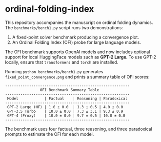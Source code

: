 # ordinal-folding-index

This repository accompanies the manuscript on ordinal folding dynamics. The
`benchmarks/bench1.py` script runs two demonstrations:

1. A fixed-point solver benchmark producing a convergence plot.
2. An Ordinal Folding Index (OFI) probe for large language models.

The OFI benchmark supports OpenAI models and now includes optional support for
local HuggingFace models such as **GPT-2 Large**. To use GPT-2 locally, ensure
that `transformers` and `torch` are installed.

Running `python benchmarks/bench1.py` generates `fixed_point_convergence.png`
and prints a summary table of OFI scores:

```
---------------------------------------------------------
                OFI Benchmark Summary Table
---------------------------------------------------------
 Model            | Factual    | Reasoning | Paradoxical 
---------------------------------------------------------
 GPT-2 Large (HF) | 1.0 ± 0.0  | 1.3 ± 0.5 | 4.0 ± 0.0   
 GPT-3.5 Turbo    | 10.0 ± 0.0 | 7.3 ± 3.1 | 9.3 ± 0.9   
 GPT-4 (Proxy)    | 10.0 ± 0.0 | 9.7 ± 0.5 | 10.0 ± 0.0  
---------------------------------------------------------
```

The benchmark uses four factual, three reasoning, and three paradoxical prompts
to estimate the OFI for each model. 
